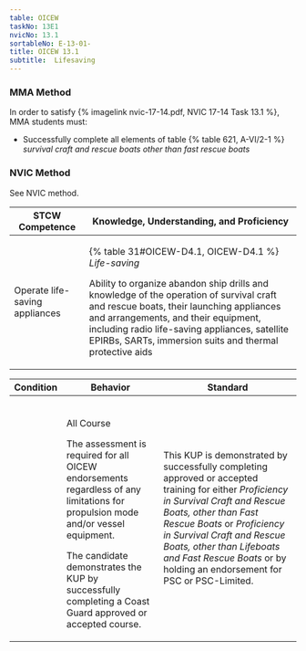 ```yaml
---
table: OICEW
taskNo: 13E1
nvicNo: 13.1 
sortableNo: E-13-01-
title: OICEW 13.1 
subtitle:  Lifesaving
---
```



### MMA Method

In order to satisfy  {% imagelink nvic-17-14.pdf, NVIC 17-14 Task 13.1 %}, MMA students must:

* Successfully complete all elements of table {% table 621, A-VI/2-1 %} *survival craft and rescue boats other than fast rescue boats*


### NVIC Method

<a onclick="togglevisibility('nvic_methods')" >See NVIC method.</a>

<div id='nvic_methods' class='hide'>

<table>
<thead>
<tr>
<th class='forty'> STCW Competence </th>
<th class='sixty'> Knowledge, Understanding, and Proficiency </th>
</tr>
</thead>




<tbody>
<tr><td markdown='1'>

Operate life-saving appliances

</td><td markdown='1'>

{% table 31#OICEW-D4.1, OICEW-D4.1 %} *Life-saving*

Ability to organize abandon ship drills and knowledge of the operation of survival craft and rescue boats, their launching appliances and arrangements, and their equipment, including radio life-saving appliances, satellite EPIRBs, SARTs, immersion suits and thermal protective aids

</td></tr>


</tbody>
</table>


<table>
<thead>
<tr><th class='twenty'>  Condition </th><th class='twenty'> Behavior </th><th  class='sixty'>Standard </th></tr>
</thead>
<tbody >



<tr><td markdown='1'>


</td><td markdown='1'>


<br>

<div class="tooltip" markdown='1'>

All Course

The assessment is required for all OICEW endorsements regardless of any limitations for propulsion mode and/or vessel equipment.

The candidate demonstrates the KUP by successfully completing a Coast Guard approved or accepted course.

</div>


</td><td markdown='1'>

This KUP is demonstrated by successfully completing approved or accepted training for either *Proficiency in Survival Craft and Rescue Boats, other than Fast Rescue Boats* or *Proficiency in Survival Craft and Rescue Boats, other than Lifeboats and Fast Rescue Boats* or by holding an endorsement for PSC or PSC-Limited.

</td></tr>
</tbody>
</table>
</div>
